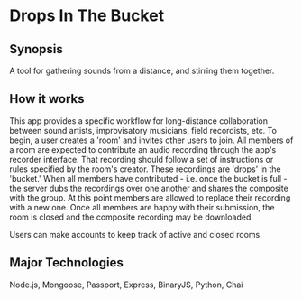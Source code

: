 # Drops In The Bucket
## Synopsis
A tool for gathering sounds from a distance, and stirring them together.

## How it works
This app provides a specific workflow for long-distance collaboration between sound artists, improvisatory musicians, field recordists, etc. To begin, a user creates a 'room' and invites other users to join. All members of a room are expected to contribute an audio recording through the app's recorder interface. That recording should follow a set of instructions or rules specified by the room's creator. These recordings are 'drops' in the 'bucket.' When all members have contributed - i.e. once the bucket is full - the server dubs the recordings over one another and shares the composite with the group. At this point members are allowed to replace their recording with a new one. Once all members are happy with their submission, the room is closed and the composite recording may be downloaded.

Users can make accounts to keep track of active and closed rooms.

## Major Technologies
Node.js, Mongoose, Passport, Express, BinaryJS, Python, Chai
